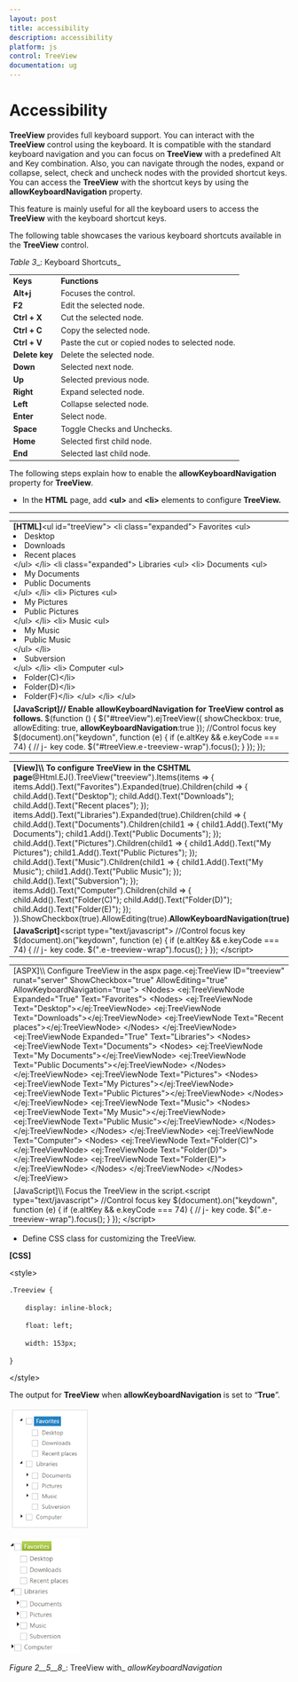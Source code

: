 ```yaml
---
layout: post
title: accessibility
description: accessibility
platform: js
control: TreeView
documentation: ug
---
```


# Accessibility

**TreeView** provides full keyboard support. You can interact with the **TreeView** control using the keyboard. It is compatible with the standard keyboard navigation and you can focus on **TreeView** with a predefined Alt and Key combination. Also, you can navigate through the nodes, expand or collapse, select, check and uncheck nodes with the provided shortcut keys. You can access the **TreeView** with the shortcut keys by using the **allowKeyboardNavigation** property.

This feature is mainly useful for all the keyboard users to access the **TreeView** with the keyboard shortcut keys.

The following table showcases the various keyboard shortcuts available in the **TreeView** control. 

_Table_ _3__: Keyboard Shortcuts_

<table>
<tr>
<td>
<b>Keys </b></td><td>
<b>Functions</b></td></tr>
<tr>
<td>
<b>      Alt+j</b></td><td>
Focuses the control.</td></tr>
<tr>
<td>
<b>F2</b></td><td>
Edit the selected node. </td></tr>
<tr>
<td>
<b>Ctrl + X</b></td><td>
Cut the selected node.</td></tr>
<tr>
<td>
<b>Ctrl + C</b></td><td>
Copy the selected node.</td></tr>
<tr>
<td>
<b>Ctrl + V</b></td><td>
Paste the cut or copied nodes to selected node.</td></tr>
<tr>
<td>
<b>Delete key</b></td><td>
Delete the selected node.</td></tr>
<tr>
<td>
<b>Down</b></td><td>
Selected next node.</td></tr>
<tr>
<td>
<b>Up</b></td><td>
Selected previous node.</td></tr>
<tr>
<td>
<b>Right</b></td><td>
Expand selected node. </td></tr>
<tr>
<td>
<b>Left</b></td><td>
Collapse selected node.</td></tr>
<tr>
<td>
<b>Enter</b></td><td>
Select node.</td></tr>
<tr>
<td>
<b>Space</b></td><td>
Toggle Checks and Unchecks.</td></tr>
<tr>
<td>
<b>Home</b></td><td>
Selected first child node.</td></tr>
<tr>
<td>
<b>End</b></td><td>
Selected last child node.</td></tr>
</table>


The following steps explain how to enable the **allowKeyboardNavigation** property for **TreeView**.

* In the **HTML** page, add **&lt;ul&gt;** and **&lt;li&gt;** elements to configure **TreeView.**

****

<table>
<tr>
<td>
<b>[HTML]</b>&lt;ul id="treeView"&gt;        &lt;li class="expanded"&gt;            Favorites            &lt;ul&gt;                <li>Desktop</li>                <li>Downloads</li>                <li>Recent places</li>            &lt;/ul&gt;        &lt;/li&gt;        &lt;li class="expanded"&gt;            Libraries            &lt;ul&gt;                &lt;li&gt;                    Documents                    &lt;ul&gt;                        <li>My Documents</li>                        <li>Public Documents</li>                    &lt;/ul&gt;                &lt;/li&gt;                &lt;li&gt;                    Pictures                    &lt;ul&gt;                        <li>My Pictures</li>                        <li>Public Pictures</li>                    &lt;/ul&gt;                &lt;/li&gt;                &lt;li&gt;                    Music                    &lt;ul&gt;                        <li>My Music</li>                        <li>Public Music</li>                    &lt;/ul&gt;                &lt;/li&gt;                <li>Subversion</li>            &lt;/ul&gt;        &lt;/li&gt;        &lt;li&gt;            Computer            &lt;ul&gt;                <li>Folder(C)&lt;/li&gt;                <li>Folder(D)&lt;/li&gt;                <li>Folder(F)&lt;/li&gt;            &lt;/ul&gt;        &lt;/li&gt;    &lt;/ul&gt;</td></tr>
<tr>
<td>
            <b>[JavaScript]</b><b>// Enable allowKeyboardNavigation for TreeView control as follows.</b>     $(function () {        $("#treeView").ejTreeView({            showCheckbox: true,            allowEditing: true,            <b>allowKeyboardNavigation</b>:true        });        //Control focus key        $(document).on("keydown", function (e) {            if (e.altKey && e.keyCode === 74) {                // j- key code.                $("#treeView.e-treeview-wrap").focus();            }        });    });</td></tr>
</table>


<table>
<tr>
<td>
 <b>[View]</b><b>\\ To configure TreeView in the CSHTML page</b>@Html.EJ().TreeView("treeview").Items(items =>      {             items.Add().Text("Favorites").Expanded(true).Children(child =>             {                   child.Add().Text("Desktop");                   child.Add().Text("Downloads");                   child.Add().Text("Recent places");             });             items.Add().Text("Libraries").Expanded(true).Children(child =>             {                    child.Add().Text("Documents").Children(child1 =>                    {                                child1.Add().Text("My Documents");                                child1.Add().Text("Public Documents");                    });                    child.Add().Text("Pictures").Children(child1 =>                    {                            child1.Add().Text("My Pictures");                            child1.Add().Text("Public Pictures");                    });                    child.Add().Text("Music").Children(child1 =>                     {                            child1.Add().Text("My Music");                            child1.Add().Text("Public Music");                     });                     child.Add().Text("Subversion");              });              items.Add().Text("Computer").Children(child =>              {                     child.Add().Text("Folder(C)");                     child.Add().Text("Folder(D)");                     child.Add().Text("Folder(E)");               });     }).ShowCheckbox(true).AllowEditing(true).<b>AllowKeyboardNavigation(true)</b></td></tr>
<tr>
<td>
<b>[JavaScript]</b>&lt;script type="text/javascript"&gt;                    //Control focus key            $(document).on("keydown", function (e) {                if (e.altKey && e.keyCode === 74) {                    // j- key code.                    $(".e-treeview-wrap").focus();                }            });	    &lt;/script&gt;</td></tr>
</table>


<table>
<tr>
<td>
[ASPX]\\ Configure TreeView in the aspx page.&lt;ej:TreeView ID="treeview" runat="server" ShowCheckbox="true" AllowEditing="true" AllowKeyboardNavigation="true"&gt;        &lt;Nodes&gt;            &lt;ej:TreeViewNode Expanded="True" Text="Favorites"&gt;                &lt;Nodes&gt;                    &lt;ej:TreeViewNode Text="Desktop"&gt;&lt;/ej:TreeViewNode&gt;                    &lt;ej:TreeViewNode Text="Downloads"&gt;&lt;/ej:TreeViewNode&gt;                    &lt;ej:TreeViewNode Text="Recent places"&gt;&lt;/ej:TreeViewNode&gt;                &lt;/Nodes&gt;            &lt;/ej:TreeViewNode&gt;            &lt;ej:TreeViewNode Expanded="True" Text="Libraries"&gt;                &lt;Nodes&gt;                    &lt;ej:TreeViewNode Text="Documents"&gt;                        &lt;Nodes&gt;                            &lt;ej:TreeViewNode Text="My Documents"&gt;&lt;/ej:TreeViewNode&gt;                            &lt;ej:TreeViewNode Text="Public Documents"&gt;&lt;/ej:TreeViewNode&gt;                        &lt;/Nodes&gt;                    &lt;/ej:TreeViewNode&gt;                    &lt;ej:TreeViewNode Text="Pictures"&gt;                        &lt;Nodes&gt;                            &lt;ej:TreeViewNode Text="My Pictures"&gt;&lt;/ej:TreeViewNode&gt;                            &lt;ej:TreeViewNode Text="Public Pictures"&gt;&lt;/ej:TreeViewNode&gt;                        &lt;/Nodes&gt;                    &lt;/ej:TreeViewNode&gt;                    &lt;ej:TreeViewNode Text="Music"&gt;                        &lt;Nodes&gt;                            &lt;ej:TreeViewNode Text="My Music"&gt;&lt;/ej:TreeViewNode&gt;                            &lt;ej:TreeViewNode Text="Public Music"&gt;&lt;/ej:TreeViewNode&gt;                        &lt;/Nodes&gt;                    &lt;/ej:TreeViewNode&gt;                &lt;/Nodes&gt;            &lt;/ej:TreeViewNode&gt;            &lt;ej:TreeViewNode Text="Computer"&gt;                &lt;Nodes&gt;                    &lt;ej:TreeViewNode Text="Folder(C)"&gt;&lt;/ej:TreeViewNode&gt;                    &lt;ej:TreeViewNode Text="Folder(D)"&gt;&lt;/ej:TreeViewNode&gt;                    &lt;ej:TreeViewNode Text="Folder(E)"&gt;&lt;/ej:TreeViewNode&gt;                &lt;/Nodes&gt;            &lt;/ej:TreeViewNode&gt;        &lt;/Nodes&gt;    &lt;/ej:TreeView&gt;</td></tr>
<tr>
<td>
[JavaScript]\\ Focus the TreeView in the script.&lt;script type="text/javascript"&gt;                    //Control focus key            $(document).on("keydown", function (e) {                if (e.altKey && e.keyCode === 74) {                    // j- key code.                    $(".e-treeview-wrap").focus();                }            });	    &lt;/script&gt;</td></tr>
</table>


* Define CSS class for customizing the TreeView.



**[CSS]**



&lt;style&gt;

    .Treeview {

        display: inline-block;

        float: left;

        width: 153px;

    }



&lt;/style&gt;



The output for **TreeView** when **allowKeyboardNavigation** is set to “**True**”.



![](accessibility_images\accessibility_img1.png)

![](accessibility_images\accessibility_img2.png)

_Figure_ _2__5__8__: TreeView with_ _allowKeyboardNavigation_

